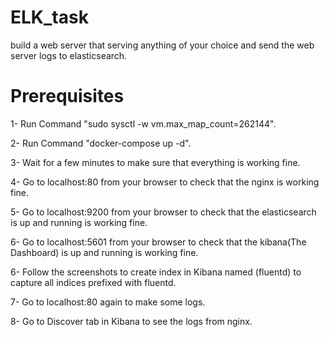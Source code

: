 # ELK_task
build a web server that serving anything of your choice and send the web server logs to elasticsearch.


# Prerequisites

1- Run Command "sudo sysctl -w vm.max_map_count=262144".

2- Run Command "docker-compose up -d".

3- Wait for a few minutes to make sure that everything is working fine.

4- Go to localhost:80 from your browser to check that the nginx is working fine.

5- Go to localhost:9200 from your browser to check that the elasticsearch is up and running is working fine.

6- Go to localhost:5601 from your browser to check that the kibana(The Dashboard) is up and running is working fine.

6- Follow the screenshots to create index in Kibana named (fluentd) to capture all indices prefixed with fluentd.

7- Go to localhost:80 again to make some logs.

8- Go to Discover tab in Kibana to see the logs from nginx.

